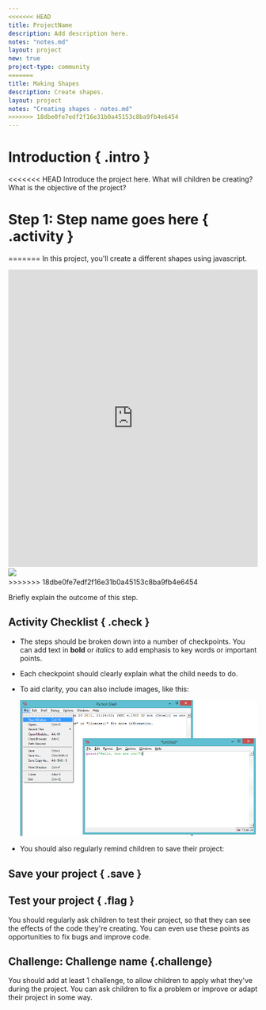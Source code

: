 ```yaml
---
<<<<<<< HEAD
title: ProjectName
description: Add description here.
notes: "notes.md"
layout: project
new: true
project-type: community
=======
title: Making Shapes
description: Create shapes. 
layout: project
notes: "Creating shapes - notes.md"
>>>>>>> 18dbe0fe7edf2f16e31b0a45153c8ba9fb4e6454
---
```


# Introduction { .intro }

<<<<<<< HEAD
Introduce the project here. What will children be creating? What is the objective of the project?

# Step 1: Step name goes here { .activity }
=======
In this project, you'll create a different shapes using javascript.
<div class="trinket">
  <iframe src="https://trinket.io/embed/html/d357df23a7?outputOnly=true" width="100%" height="600" frameborder="0" marginwidth="0" marginheight="0" allowfullscreen></iframe>
  </iframe>
  <img src="images/pixel-art-final.png">
</div>
>>>>>>> 18dbe0fe7edf2f16e31b0a45153c8ba9fb4e6454

Briefly explain the outcome of this step.

## Activity Checklist { .check }

+ The steps should be broken down into a number of checkpoints. You can add text in __bold__ or _italics_ to add emphasis to key words or important points.

+ Each checkpoint should clearly explain what the child needs to do.

+ To aid clarity, you can also include images, like this:

	![screenshot](images/image.png)

+ You should also regularly remind children to save their project:

## Save your project { .save }

## Test your project { .flag }
You should regularly ask children to test their project, so that they can see the effects of the code they're creating. You can even use these points as opportunities to fix bugs and improve code.

## Challenge: Challenge name {.challenge}
You should add at least 1 challenge, to allow children to apply what they've during the project. You can ask children to fix a problem or improve or adapt their project in some way. 
